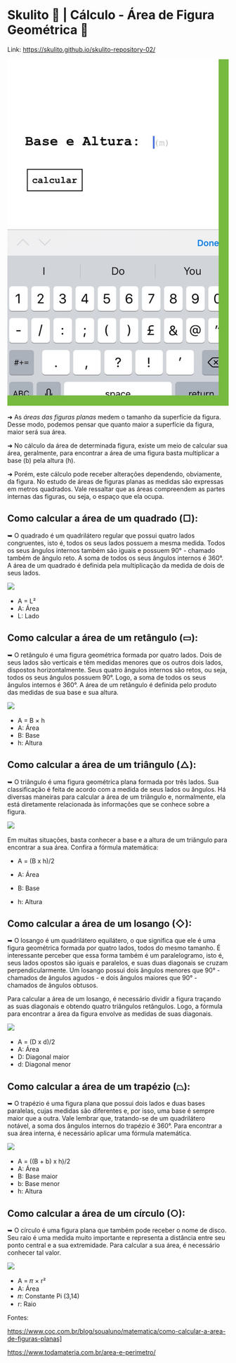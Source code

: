 # Skulito 📁 | Cálculo - Área de Figura Geométrica 📐

Link: https://skulito.github.io/skulito-repository-02/

![](Imagens/IMG_1686.jpg)

➜ As *áreas das figuras planas* medem o tamanho da superfície da figura. Desse modo, podemos pensar que quanto maior a superfície da figura, maior será sua área.

➜ No cálculo da área de determinada figura, existe um meio de calcular sua área, geralmente, para encontrar a área de uma figura basta multiplicar a base (b) pela altura (h).
   
➜ Porém, este cálculo pode receber alterações dependendo, obviamente, da figura. No estudo de áreas de figuras planas as medidas são expressas em metros quadrados. Vale ressaltar que as áreas compreendem as partes internas das figuras, ou seja, o espaço que ela ocupa.

## Como calcular a área de um quadrado (□): 

➥ O quadrado é um quadrilátero regular que possui quatro lados congruentes, isto é, todos os seus lados possuem a mesma medida. Todos os seus ângulos internos também são iguais e possuem 90° - chamado também de ângulo reto. A soma de todos os seus ângulos internos é 360°. A área de um quadrado é definida pela multiplicação da medida de dois de seus lados.

![](https://www.coc.com.br/gallery/repository/uploads/blog/2019/janeiro/area-de-figuras-planas/1.jpg)

* A = L²
* A: Área
* L: Lado

## Como calcular a área de um retângulo (▭):

➥ O retângulo é uma figura geométrica formada por quatro lados. Dois de seus lados são verticais e têm medidas menores que os outros dois lados, dispostos horizontalmente. Seus quatro ângulos internos são retos, ou seja, todos os seus ângulos possuem 90°. Logo, a soma de todos os seus ângulos internos é 360°. A área de um retângulo é definida pelo produto das medidas de sua base e sua altura.

![](https://www.coc.com.br/gallery/repository/uploads/blog/2019/janeiro/area-de-figuras-planas/2.jpg)

* A = B × h
* A: Área
* B: Base
* h: Altura

## Como calcular a área de um triângulo (△):

➥ O triângulo é uma figura geométrica plana formada por três lados. Sua classificação é feita de acordo com a medida de seus lados ou ângulos. Há diversas maneiras para calcular a área de um triângulo e, normalmente, ela está diretamente relacionada às informações que se conhece sobre a figura.

![](https://www.coc.com.br/gallery/repository/uploads/blog/2019/janeiro/area-de-figuras-planas/5.jpg)

Em muitas situações, basta conhecer a base e a altura de um triângulo para encontrar a sua área. Confira a fórmula matemática:

* A = (B x h)/2

* A: Área
* B: Base
* h: Altura

## Como calcular a área de um losango (◇):

➥ O losango é um quadrilátero equilátero, o que significa que ele é uma figura geométrica formada por quatro lados, todos do mesmo tamanho. É interessante perceber que essa forma também é um paralelogramo, isto é, seus lados opostos são iguais e paralelos, e suas duas diagonais se cruzam perpendicularmente. Um losango possui dois ângulos menores que 90° - chamados de ângulos agudos - e dois ângulos maiores que 90° - chamados de ângulos obtusos.

Para calcular a área de um losango, é necessário dividir a figura traçando as suas diagonais e obtendo quatro triângulos retângulos. Logo, a fórmula para encontrar a área da figura envolve as medidas de suas diagonais.

![](https://www.coc.com.br/gallery/repository/uploads/blog/2019/janeiro/area-de-figuras-planas/3.jpg)

* A = (D x d)/2
* A: Área
* D: Diagonal maior
* d: Diagonal menor

## Como calcular a área de um trapézio (⏢):

➥ O trapézio é uma figura plana que possui dois lados e duas bases paralelas, cujas medidas são diferentes e, por isso, uma base é sempre maior que a outra. Vale lembrar que, tratando-se de um quadrilátero notável, a soma dos ângulos internos do trapézio é 360°. Para encontrar a sua área interna, é necessário aplicar uma fórmula matemática.

![](https://www.coc.com.br/gallery/repository/uploads/blog/2019/janeiro/area-de-figuras-planas/4.jpg)

* A = ((B + b) x h)/2
* A: Área
* B: Base maior
* b: Base menor
* h: Altura

## Como calcular a área de um círculo (○):

➥ O círculo é uma figura plana que também pode receber o nome de disco. Seu raio é uma medida muito importante e representa a distância entre seu ponto central e a sua extremidade. Para calcular a sua área, é necessário conhecer tal valor.

![](https://www.coc.com.br/gallery/repository/uploads/blog/2019/janeiro/area-de-figuras-planas/9.jpg)

* A = 𝜋 × r²
* A: Área
* 𝜋: Constante Pi (3,14)
* r: Raio

Fontes:

https://www.coc.com.br/blog/soualuno/matematica/como-calcular-a-area-de-figuras-planas]

https://www.todamateria.com.br/area-e-perimetro/
